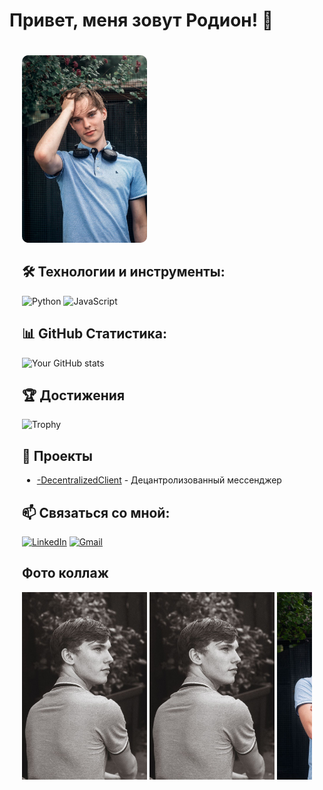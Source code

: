 # Привет, меня зовут Родион! 👋

<div style="background-image: url('[https://link-to-your-space-image.com](https://apod.nasa.gov/apod/image/2408/AuroraPerseids_Anders_4855.jpg)'); background-size: cover; padding: 20px; border-radius: 10px;">
  <img src="image/image(9).jpg" alt="Фото 3" style="height: 300px; border-radius: 10px;">


## 🛠 Технологии и инструменты:
![Python](https://img.shields.io/badge/-Python-090909?style=for-the-badge&logo=python)
![JavaScript](https://img.shields.io/badge/-JavaScript-090909?style=for-the-badge&logo=javascript)

## 📊 GitHub Статистика:
![Your GitHub stats](https://github-readme-stats.vercel.app/api?username=radik097&show_icons=true&theme=radical)

## 🏆 Достижения
![Trophy](https://github-profile-trophy.vercel.app/?username=radik097&theme=darkhub)

## 🚀 Проекты
- [-DecentralizedClient](https://github.com/radik097/-DecentralizedClient) - Децантролизованный мессенджер

## 📫 Связаться со мной:
[![LinkedIn](https://img.shields.io/badge/-LinkedIn-090909?style=for-the-badge&logo=linkedin)](https://linkedin.com/in/yourprofile)
[![Gmail](https://img.shields.io/badge/-Gmail-090909?style=for-the-badge&logo=gmail)](mailto:youremail@gmail.com)

## Фото коллаж

<div style="overflow-x: auto; white-space: nowrap;">
  <img src="image/image(1).jpg" alt="Фото 1" style="height: 300px;">
  <img src="image/image(2).jpg" alt="Фото 2" style="height: 300px;">
  <img src="image/image(3).jpg" alt="Фото 3" style="height: 300px;">
  <img src="image/image(4).jpg" alt="Фото 3" style="height: 300px;">
  <img src="image/image(5).jpg" alt="Фото 3" style="height: 300px;">
  <img src="image/image(6).jpg" alt="Фото 3" style="height: 300px;">
  <img src="image/image(7).jpg" alt="Фото 3" style="height: 300px;">
  <img src="image/image(8).jpg" alt="Фото 3" style="height: 300px;">
  
  <img src="image/image(10).jpg" alt="Фото 3" style="height: 300px;">
</div>
</div>
